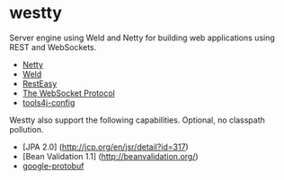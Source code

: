 # westty

Server engine using Weld and Netty for building web applications using REST and WebSockets.

* [Netty](http://netty.io)
* [Weld](http://seamframework.org/Weld)
* [RestEasy](http://www.jboss.org/resteasy)
* [The WebSocket Protocol](http://tools.ietf.org/html/rfc6455)
* [tools4j-config](https://github.com/deephacks/tools4j-config)

Westty also support the following capabilities. Optional, no classpath pollution.

* [JPA 2.0] (http://jcp.org/en/jsr/detail?id=317)
* [Bean Validation 1.1] (http://beanvalidation.org/)
* [google-protobuf](http://code.google.com/p/protobuf)
